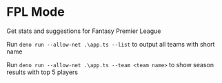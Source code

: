 # FPL Mode

Get stats and suggestions for Fantasy Premier League

Run `deno run --allow-net .\app.ts --list` to output all teams with short name

Run `deno run --allow-net .\app.ts --team <team name>` to show season results with top 5 players